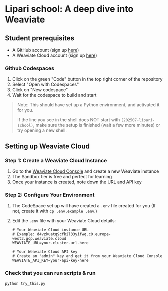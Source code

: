 # Lipari school: A deep dive into Weaviate

## Student prerequisites

- A GitHub account (sign up [here](https://github.com/signup))
- A Weaviate Cloud account (sign up [here](https://console.weaviate.cloud/))

### Github Codespaces

1. Click on the green "Code" button in the top right corner of the repository
2. Select "Open with Codespaces"
3. Click on "New codespace"
4. Wait for the codespace to build and start

> Note: This should have set up a Python environment, and activated it for you.
>
> If the line you see in the shell does NOT start with `(202507-lipari-school)`,
> make sure the setup is finished (wait a few more minutes) or try opening a new shell.

## Setting up Weaviate Cloud

### Step 1: Create a Weaviate Cloud Instance

1. Go to the [Weaviate Cloud Console](https://console.weaviate.cloud/) and create a new Weaviate instance
2. The Sandbox tier is free and perfect for learning
3. Once your instance is created, note down the URL and API key

### Step 2: Configure Your Environment

1. The CodeSpace set up will have created a `.env` file created for you
   (If not, create it with `cp .env.example .env`.)

2. Edit the `.env` file with your Weaviate Cloud details:
   ```env
   # Your Weaviate Cloud instance URL
   # Example: d4vzkuatq9cfkil33yifwq.c0.europe-west3.gcp.weaviate.cloud
   WEAVIATE_URL=your-cluster-url-here

   # Your Weaviate Cloud API key
   # Create an "admin" key and get it from your Weaviate Cloud Console
   WEAVIATE_API_KEY=your-api-key-here
   ```

### Check that you can run scripts & run

```shell
python try_this.py
```
